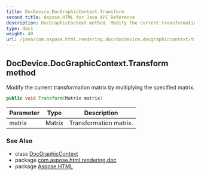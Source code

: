 ```yaml
---
title: DocDevice.DocGraphicContext.Transform
second_title: Aspose.HTML for Java API Reference
description: DocGraphicContext method. Modify the current transformation matrix by multiplying the specified matrix
type: docs
weight: 40
url: /java/com.aspose.html.rendering.doc/docdevice.docgraphiccontext/transform/
---
```

## DocDevice.DocGraphicContext.Transform method

Modify the current transformation matrix by multiplying the specified matrix.

```java
public void Transform(Matrix matrix)
```

| Parameter | Type | Description |
| --- | --- | --- |
| matrix | Matrix | Transformation matrix. |

### See Also

* class [DocGraphicContext](../)
* package [com.aspose.html.rendering.doc](../../docdevice.docgraphiccontext/)
* package [Aspose.HTML](../../../)
